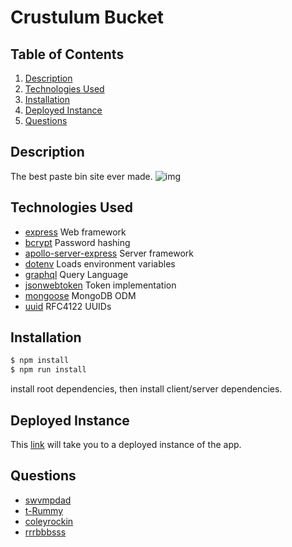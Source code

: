 # Crustulum Bucket

## Table of Contents

1. [Description](#Description)
1. [Technologies Used](#Technologies-Used)
1. [Installation](#Installation)
1. [Deployed Instance](#Deployed-Instance)
1. [Questions](#Questions)

## Description
The best paste bin site ever made.
![img](.)

## Technologies Used
- [express](https://expressjs.com/) Web framework
- [bcrypt](https://github.com/kelektiv/node.bcrypt.js) Password hashing
- [apollo-server-express](https://www.npmjs.com/package/apollo-server-express) Server framework
- [dotenv](https://www.npmjs.com/package/dotenv) Loads environment variables
- [graphql](https://www.npmjs.com/package/graphql) Query Language 
- [jsonwebtoken](https://github.com/auth0/node-jsonwebtoken) Token implementation
- [mongoose](https://github.com/Automattic/mongoose) MongoDB ODM
- [uuid](https://www.npmjs.com/package/uuid) RFC4122 UUIDs

## Installation
```sh
$ npm install
$ npm run install
```
install root dependencies, then install client/server dependencies.

## Deployed Instance

This [link]() will take you to a deployed instance of the app.

## Questions

- [swvmpdad](https://github.com/swvmpdad)
- [t-Rummy](https://github.com/T-rummy)
- [coleyrockin](https://github.com/coleyrockin)
- [rrrbbbsss](https://github.com/rrrbbbsss)